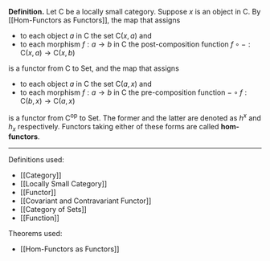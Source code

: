 **Definition.** Let $\mathsf{C}$ be a locally small category. Suppose $x$ is an object in $\mathsf{C}$. By [[Hom-Functors as Functors]], the map that assigns
- to each object $a$ in $\mathsf{C}$ the set $\mathsf{C}(x,a)$ and
- to each morphism $f:a\to b$ in $\mathsf{C}$ the post-composition function $f\circ -:\mathsf{C}(x,a)\to \mathsf{C}(x,b)$

is a functor from $\mathsf{C}$ to $\mathsf{Set}$, and the map that assigns
- to each object $a$ in $\mathsf{C}$ the set $\mathsf{C}(a,x)$ and
- to each morphism $f:a\to b$ in $\mathsf{C}$ the pre-composition function $-\circ f:\mathsf{C}(b,x)\to \mathsf{C}(a,x)$

is a functor from $\mathsf{C}^\text{op}$ to $\mathsf{Set}$. The former and the latter are denoted as $h^x$ and $h_{x}$ respectively. Functors taking either of these forms are called **hom-functors**.
***
Definitions used:
- [[Category]]
- [[Locally Small Category]]
- [[Functor]]
- [[Covariant and Contravariant Functor]]
- [[Category of Sets]]
- [[Function]]

Theorems used:
- [[Hom-Functors as Functors]]